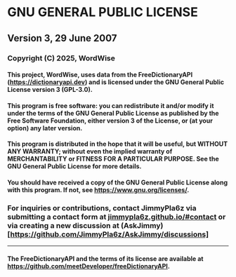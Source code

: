 # GNU GENERAL PUBLIC LICENSE
## Version 3, 29 June 2007

### Copyright (C) 2025, WordWise

#### This project, WordWise, uses data from the FreeDictionaryAPI (https://dictionaryapi.dev) and is licensed under the GNU General Public License version 3 (GPL-3.0).

#### This program is free software: you can redistribute it and/or modify it under the terms of the GNU General Public License as published by the Free Software Foundation, either version 3 of the License, or (at your option) any later version.

#### This program is distributed in the hope that it will be useful, but WITHOUT ANY WARRANTY; without even the implied warranty of MERCHANTABILITY or FITNESS FOR A PARTICULAR PURPOSE. See the GNU General Public License for more details.

#### You should have received a copy of the GNU General Public License along with this program. If not, see <https://www.gnu.org/licenses/>.

### For inquiries or contributions, contact JimmyPla6z via submitting a contact form at [jimmypla6z.github.io/#contact](https://jimmypla6z.github.io/#contact) or via creating a new discussion at (AskJimmy)[https://github.com/JimmyPla6z/AskJimmy/discussions]

---

#### The FreeDictionaryAPI and the terms of its license are available at https://github.com/meetDeveloper/freeDictionaryAPI.
